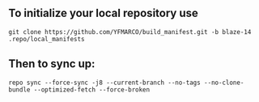 To initialize your local repository use
---------------------------------------

    git clone https://github.com/YFMARCO/build_manifest.git -b blaze-14 .repo/local_manifests
    

Then to sync up:
----------------

    repo sync --force-sync -j8 --current-branch --no-tags --no-clone-bundle --optimized-fetch --force-broken
